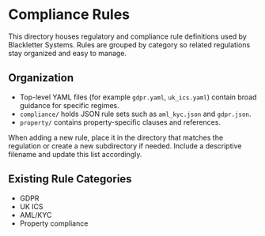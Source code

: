 # Compliance Rules

This directory houses regulatory and compliance rule definitions used by
Blackletter Systems. Rules are grouped by category so related regulations stay
organized and easy to manage.

## Organization

- Top-level YAML files (for example `gdpr.yaml`, `uk_ics.yaml`) contain broad
  guidance for specific regimes.
- `compliance/` holds JSON rule sets such as `aml_kyc.json` and `gdpr.json`.
- `property/` contains property-specific clauses and references.

When adding a new rule, place it in the directory that matches the regulation or
create a new subdirectory if needed. Include a descriptive filename and update
this list accordingly.

## Existing Rule Categories

- GDPR
- UK ICS
- AML/KYC
- Property compliance


